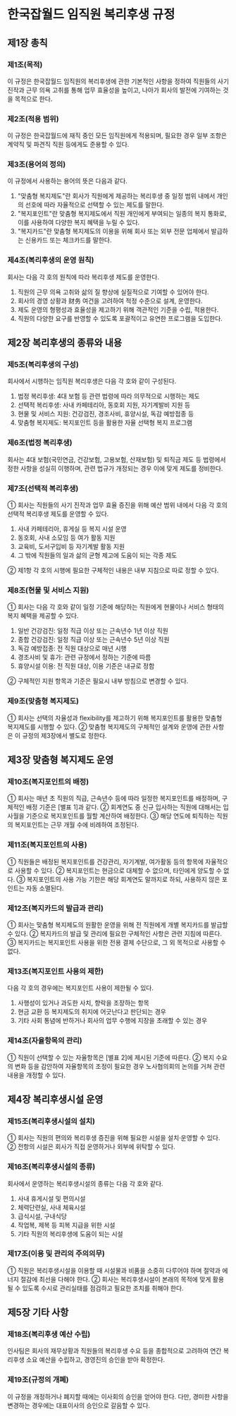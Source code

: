 # 한국잡월드 임직원 복리후생 규정

## 제1장 총칙

### 제1조(목적)
이 규정은 한국잡월드 임직원의 복리후생에 관한 기본적인 사항을 정하여 직원들의 사기 진작과 근무 의욕 고취를 통해 업무 효율성을 높이고, 나아가 회사의 발전에 기여하는 것을 목적으로 한다.

### 제2조(적용 범위) 
이 규정은 한국잡월드에 재직 중인 모든 임직원에게 적용되며, 필요한 경우 일부 조항은 계약직 및 파견직 직원 등에게도 준용할 수 있다.

### 제3조(용어의 정의)
이 규정에서 사용하는 용어의 뜻은 다음과 같다.

1. "맞춤형 복지제도"란 회사가 직원에게 제공하는 복리후생 중 일정 범위 내에서 개인의 선호에 따라 자율적으로 선택할 수 있는 제도를 말한다. 
2. "복지포인트"란 맞춤형 복지제도에서 직원 개인에게 부여되는 일종의 복지 통화로, 이를 사용하여 다양한 복지 혜택을 누릴 수 있다.
3. "복지카드"란 맞춤형 복지제도의 이용을 위해 회사 또는 외부 전문 업체에서 발급하는 신용카드 또는 체크카드를 말한다.

### 제4조(복리후생의 운영 원칙)
회사는 다음 각 호의 원칙에 따라 복리후생 제도를 운영한다.

1. 직원의 근무 의욕 고취와 삶의 질 향상에 실질적으로 기여할 수 있어야 한다.  
2. 회사의 경영 상황과 财务 여건을 고려하여 적정 수준으로 설계, 운영한다.
3. 제도 운영의 형평성과 효율성을 제고하기 위해 객관적인 기준을 수립, 적용한다.
4. 직원의 다양한 요구를 반영할 수 있도록 포괄적이고 유연한 프로그램을 도입한다.

## 제2장 복리후생의 종류와 내용

### 제5조(복리후생의 구성) 
회사에서 시행하는 임직원 복리후생은 다음 각 호와 같이 구성된다.

1. 법정 복리후생: 4대 보험 등 관련 법령에 따라 의무적으로 시행하는 제도 
2. 선택적 복리후생: 사내 카페테리아, 동호회 지원, 자기계발비 지원 등
3. 현물 및 서비스 지원: 건강검진, 경조사비, 휴양시설, 독감 예방접종 등
4. 맞춤형 복지제도: 복지포인트 등을 활용한 자율 선택형 복지 프로그램

### 제6조(법정 복리후생) 
회사는 4대 보험(국민연금, 건강보험, 고용보험, 산재보험) 및 퇴직금 제도 등 법령에서 정한 사항을 성실히 이행하며, 관련 법규가 개정되는 경우 이에 맞게 제도를 정비한다.

### 제7조(선택적 복리후생) 
① 회사는 직원들의 사기 진작과 업무 효율 증진을 위해 예산 범위 내에서 다음 각 호의 선택적 복리후생 제도를 운영할 수 있다.

1. 사내 카페테리아, 휴게실 등 복지 시설 운영
2. 동호회, 사내 소모임 등 여가 활동 지원  
3. 교육비, 도서구입비 등 자기계발 활동 지원
4. 그 밖에 직원들의 일과 삶의 균형 제고에 도움이 되는 각종 제도  

② 제1항 각 호의 시행에 필요한 구체적인 내용은 내부 지침으로 따로 정할 수 있다.

### 제8조(현물 및 서비스 지원) 
① 회사는 다음 각 호와 같이 일정 기준에 해당하는 직원에게 현물이나 서비스 형태의 복지 혜택을 제공할 수 있다.

1. 일반 건강검진: 일정 직급 이상 또는 근속년수 1년 이상 직원
2. 종합 건강검진: 일정 직급 이상 또는 근속년수 5년 이상 직원
3. 독감 예방접종: 전 직원 대상으로 매년 시행
4. 경조사비 및 휴가: 관련 규정에서 정하는 기준에 따름
5. 휴양시설 이용: 전 직원 대상, 이용 기준은 내규로 정함

② 구체적인 지원 항목과 기준은 필요시 내부 방침으로 변경할 수 있다.

### 제9조(맞춤형 복지제도) 
① 회사는 선택의 자율성과 flexibility를 제고하기 위해 복지포인트를 활용한 맞춤형 복지제도를 시행할 수 있다. 
② 맞춤형 복지제도의 구체적인 설계와 운영에 관한 사항은 이 규정의 제3장에서 별도로 정한다.

## 제3장 맞춤형 복지제도 운영 

### 제10조(복지포인트의 배정)
① 회사는 매년 초 직원의 직급, 근속년수 등에 따라 일정한 복지포인트를 배정하며, 구체적인 배정 기준은 [별표 1]과 같다.
② 회계연도 중 신규 입사하는 직원에 대해서는 입사월을 기준으로 복지포인트를 월할 계산하여 배정한다.
③ 해당 연도에 퇴직하는 직원의 복지포인트는 근무 개월 수에 비례하여 조정된다.

### 제11조(복지포인트의 사용) 
① 직원들은 배정된 복지포인트를 건강관리, 자기계발, 여가활동 등의 항목에 자율적으로 사용할 수 있다. 
② 복지포인트는 현금으로 대체할 수 없으며, 타인에게 양도할 수 없다.
③ 복지포인트의 사용 가능 기한은 해당 회계연도 말까지로 하되, 사용하지 않은 포인트는 자동 소멸된다.

### 제12조(복지카드의 발급과 관리)
① 회사는 맞춤형 복지제도의 원활한 운영을 위해 전 직원에게 개별 복지카드를 발급할 수 있다.
② 복지카드의 발급 및 관리에 필요한 구체적인 사항은 관련 지침에 따른다.
③ 복지카드는 복지포인트 사용을 위한 전용 결제 수단으로, 그 외 목적으로 사용할 수 없다. 

### 제13조(복지포인트 사용의 제한) 
다음 각 호의 경우에는 복지포인트 사용이 제한될 수 있다.

1. 사행성이 있거나 과도한 사치, 향락을 조장하는 항목
2. 현금 교환 등 복지제도의 취지에 어긋난다고 판단되는 경우
3. 기타 사회 통념에 반하거나 회사의 업무 수행에 지장을 초래할 수 있는 경우

### 제14조(자율항목의 관리)
① 직원이 선택할 수 있는 자율항목은 [별표 2]에 제시된 기준에 따른다. 
② 복지 수요의 변화 등을 감안하여 자율항목의 조정이 필요한 경우 노사협의회의 논의를 거쳐 관련 내용을 개정할 수 있다.

## 제4장 복리후생시설 운영

### 제15조(복리후생시설의 설치)
① 회사는 직원의 편의와 복리후생 증진을 위해 필요한 시설을 설치·운영할 수 있다.
② 전항의 시설은 회사가 직접 운영하거나 외부에 위탁할 수 있다.

### 제16조(복리후생시설의 종류)
회사에서 운영하는 복리후생시설의 종류는 다음 각 호와 같다.

1. 사내 휴게시설 및 편의시설
2. 체력단련실, 사내 체육시설 
3. 급식시설, 구내식당
4. 작업복, 제복 등 피복 지급을 위한 시설
5. 기타 직원의 복리후생에 도움이 되는 시설

### 제17조(이용 및 관리의 주의의무) 
① 직원은 복리후생시설을 이용할 때 시설물과 비품을 소중히 다루어야 하며 절약과 에너지 절감에 최선을 다해야 한다.
② 회사는 복리후생시설이 본래의 목적에 맞게 활용될 수 있도록 수시로 관리실태를 점검하고 필요한 조치를 취해야 한다.

## 제5장 기타 사항

### 제18조(복리후생 예산 수립)
인사팀은 회사의 재무상황과 직원들의 복리후생 수요 등을 종합적으로 고려하여 연간 복리후생 소요 예산을 수립하고, 경영진의 승인을 받아 확정한다.

### 제19조(규정의 개폐)
이 규정을 개정하거나 폐지할 때에는 이사회의 승인을 얻어야 한다. 다만, 경미한 사항을 변경하는 경우에는 대표이사의 승인으로 갈음할 수 있다.
